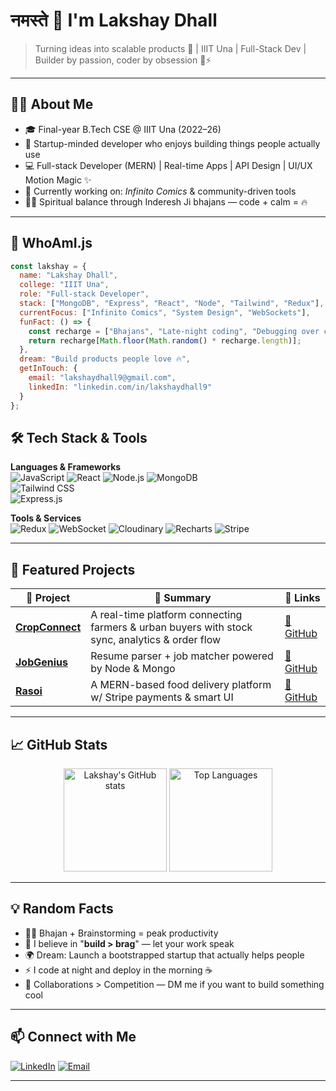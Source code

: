 # नमस्ते 🙏 I'm Lakshay Dhall

> Turning ideas into scalable products 🚀 | IIIT Una | Full-Stack Dev | Builder by passion, coder by obsession 🧠⚡

---

## 🧑‍💻 About Me
- 🎓 Final-year B.Tech CSE @ IIIT Una (2022–26)
- 🧠 Startup-minded developer who enjoys building things people actually use
- 💻 Full-stack Developer (MERN) | Real-time Apps | API Design | UI/UX Motion Magic ✨
- 🔭 Currently working on: *Infinito Comics* & community-driven tools
- 🧘‍♂️ Spiritual balance through Inderesh Ji bhajans — code + calm = 🔥

---

## 🧬 WhoAmI.js

```js
const lakshay = {
  name: "Lakshay Dhall",
  college: "IIIT Una",
  role: "Full-stack Developer",
  stack: ["MongoDB", "Express", "React", "Node", "Tailwind", "Redux"],
  currentFocus: ["Infinito Comics", "System Design", "WebSockets"],
  funFact: () => {
    const recharge = ["Bhajans", "Late-night coding", "Debugging over chai ☕"];
    return recharge[Math.floor(Math.random() * recharge.length)];
  },
  dream: "Build products people love 🔥",
  getInTouch: {
    email: "lakshaydhall9@gmail.com",
    linkedIn: "linkedin.com/in/lakshaydhall9"
  }
}; 

```
## 🛠️ Tech Stack & Tools

**Languages & Frameworks**  
![JavaScript](https://img.shields.io/badge/-JavaScript-000?style=flat&logo=javascript) 
![React](https://img.shields.io/badge/-React-000?style=flat&logo=react) 
![Node.js](https://img.shields.io/badge/-Node.js-000?style=flat&logo=node.js) 
![MongoDB](https://img.shields.io/badge/-MongoDB-000?style=flat&logo=mongodb)  
![Tailwind CSS](https://img.shields.io/badge/-TailwindCSS-000?style=flat&logo=tailwind-css)  
![Express.js](https://img.shields.io/badge/-Express.js-000?style=flat&logo=express)

**Tools & Services**  
![Redux](https://img.shields.io/badge/-Redux-000?style=flat&logo=redux)
![WebSocket](https://img.shields.io/badge/-WebSocket-000?style=flat&logo=websocket)
![Cloudinary](https://img.shields.io/badge/-Cloudinary-000?style=flat&logo=cloudinary)
![Recharts](https://img.shields.io/badge/-Recharts-000?style=flat&logo=recharts)
![Stripe](https://img.shields.io/badge/-Stripe-000?style=flat&logo=stripe)

---

## 🚀 Featured Projects

| 🌱 Project | 🧠 Summary | 🔗 Links |
|-----------|-----------|----------|
| **[CropConnect](https://github.com/lakshaydhall/CropConnect)** | A real-time platform connecting farmers & urban buyers with stock sync, analytics & order flow | [🔗 GitHub](https://github.com/lakshaydhall/CropConnect) |
| **[JobGenius]()** | Resume parser + job matcher powered by Node & Mongo | [🔗 GitHub](https://github.com/lakshaydhall/JobGenius) |
| **[Rasoi]()** | A MERN-based food delivery platform w/ Stripe payments & smart UI | [🔗 GitHub](https://github.com/lakshaydhall/Rasoi) |


---

## 📈 GitHub Stats

<p align="center">
  <img src="https://github-readme-stats.vercel.app/api?username=lakshaydhall9&show_icons=true&theme=radical" alt="Lakshay's GitHub stats" height="165">
  <img src="https://github-readme-stats.vercel.app/api/top-langs/?username=lakshaydhall9&layout=compact&theme=radical" alt="Top Languages" height="165">
</p>

---

## 💡 Random Facts

- 🧘‍♂️ Bhajan + Brainstorming = peak productivity
- 🧢 I believe in "**build > brag**" — let your work speak
- 🌍 Dream: Launch a bootstrapped startup that actually helps people
- ⚡ I code at night and deploy in the morning ☕
- 🫱 Collaborations > Competition — DM me if you want to build something cool

---

## 📫 Connect with Me

[![LinkedIn](https://img.shields.io/badge/-LinkedIn-blue?style=flat-square&logo=linkedin)](https://www.linkedin.com/in/lakshaydhall9) 
[![Email](https://img.shields.io/badge/-Email-red?style=flat-square&logo=gmail&logoColor=white)](mailto:lakshaydhall9@gmail.com)

---




